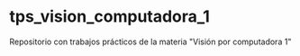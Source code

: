 # tps_vision_computadora_1
Repositorio con trabajos prácticos de la materia "Visión por computadora 1"
